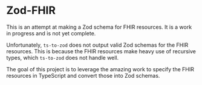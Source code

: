 # Zod-FHIR

This is an attempt at making a Zod schema for FHIR resources. It is a work in progress and is not yet complete.

Unfortunately, `ts-to-zod` does not output valid Zod schemas for the FHIR resources. This is because the FHIR resources make heavy use of recursive types, which `ts-to-zod` does not handle well.

The goal of this project is to leverage the amazing work to specify the FHIR resources in TypeScript and convert those into Zod schemas.
